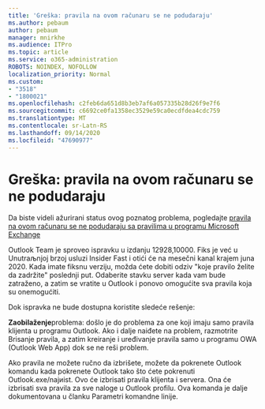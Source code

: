 ```yaml
---
title: 'Greška: pravila na ovom računaru se ne podudaraju'
ms.author: pebaum
author: pebaum
manager: mnirkhe
ms.audience: ITPro
ms.topic: article
ms.service: o365-administration
ROBOTS: NOINDEX, NOFOLLOW
localization_priority: Normal
ms.custom:
- "3518"
- "1800021"
ms.openlocfilehash: c2feb6da651d8b3eb7af6a057335b28d26f9e7f6
ms.sourcegitcommit: c6692ce0fa1358ec3529e59ca0ecdfdea4cdc759
ms.translationtype: MT
ms.contentlocale: sr-Latn-RS
ms.lasthandoff: 09/14/2020
ms.locfileid: "47690977"
---
```

# <a name="error-the-rules-on-this-computer-do-not-match"></a>Greška: pravila na ovom računaru se ne podudaraju

Da biste videli ažurirani status ovog poznatog problema, pogledajte [pravila na ovom računaru se ne podudaraju sa pravilima u programu Microsoft Exchange](https://support.office.com/article/d032e037-b224-429e-b325-633afde9b5f0)

Outlook Team je sproveo ispravku u izdanju 12928,10000. Fiks je već u Unutraљnjoj brzoj usluzi Insider Fast i otići će na mesečni kanal krajem juna 2020. Kada imate fiksnu verziju, možda ćete dobiti odziv "koje pravilo želite da zadržite" poslednji put. Odaberite stavku server kada vam bude zatraženo, a zatim se vratite u Outlook i ponovo omogućite sva pravila koja su onemogućiti.

Dok ispravka ne bude dostupna koristite sledeće rešenje:

**Zaobilaženje**problema: došlo je do problema za one koji imaju samo pravila klijenta u programu Outlook. Ako i dalje naiđete na problem, razmotrite Brisanje pravila, a zatim kreiranje i uređivanje pravila samo u programu OWA (Outlook Web App) dok se ne reši problem.

Ako pravila ne možete ručno da izbrišete, možete da pokrenete Outlook komandu kada pokrenete Outlook tako što ćete pokrenuti Outlook.exe/najиist. Ovo će izbrisati pravila klijenta i servera. Ona će izbrisati sva pravila za sve naloge u Outlook profilu. Ova komanda je dalje dokumentovana u članku Parametri komandne linije.

